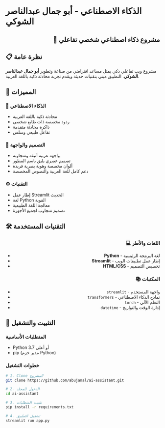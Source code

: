 # الذكاء الاصطناعي - أبو جمال عبدالناصر الشوكي

<div align="right">

## 🌟 مشروع ذكاء اصطناعي شخصي تفاعلي

</div>

## 📋 نظرة عامة

مشروع ويب تفاعلي ذكي يمثل مساعد افتراضي من صناعة وتطوير **أبو جمال عبدالناصر الشوكي**. التطبيق مبني بتقنيات حديثة ويقدم تجربة محادثة ذكية باللغة العربية.

## 🎯 المميزات

### 🤖 الذكاء الاصطناعي
- محادثة ذكية باللغة العربية
- ردود مخصصة ذات طابع شخصي
- ذاكرة محادثة متقدمة
- تفاعل طبيعي وسلس

### 🎨 التصميم والواجهة
- واجهة عربية أنيقة ومتجاوبة
- تصميم عصري يليق باسم المطور
- ألوان مخصصة وهوية بصرية فريدة
- دعم كامل للغة العربية والنصوص المخصصة

### ⚙️ التقنيات
- إطار عمل Streamlit الحديث
- لغة Python القوية
- معالجة اللغة الطبيعية
- تصميم متجاوب لجميع الأجهزة

## 🛠️ التقنيات المستخدمة

<div align="right">

### 💻 اللغات والأطر
- **Python** - لغة البرمجة الرئيسية
- **Streamlit** - إطار عمل تطبيقات الويب
- **HTML/CSS** - تخصيص التصميم

### 📚 المكتبات
- `streamlit` - واجهة المستخدم
- `transformers` - نماذج الذكاء الاصطناعي
- `torch` - التعلم الآلي
- `datetime` - إدارة الوقت والتواريخ

</div>

## 🚀 التثبيت والتشغيل

### المتطلبات الأساسية
- Python 3.7 أو أعلى
- pip (مدير حزم Python)

### خطوات التشغيل

```bash
# 1. Clone المشروع
git clone https://github.com/abujamal/ai-assistant.git

# 2. الدخول للمجلد
cd ai-assistant

# 3. تثبيت المتطلبات
pip install -r requirements.txt

# 4. تشغيل التطبيق
streamlit run app.py
